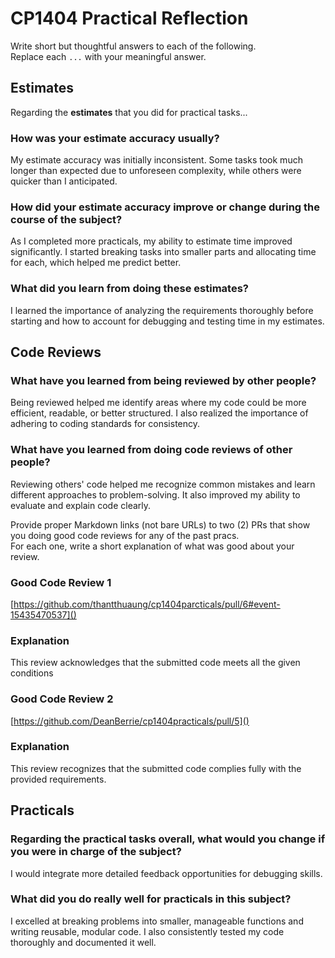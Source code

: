 # CP1404 Practical Reflection

Write short but thoughtful answers to each of the following.  
Replace each `...` with your meaningful answer.

## Estimates

Regarding the **estimates** that you did for practical tasks...

### How was your estimate accuracy usually?

My estimate accuracy was initially inconsistent. Some tasks took much longer than expected due to unforeseen complexity, while others were quicker than I anticipated.

### How did your estimate accuracy improve or change during the course of the subject?

As I completed more practicals, my ability to estimate time improved significantly. I started breaking tasks into smaller parts and allocating time for each, which helped me predict better.

### What did you learn from doing these estimates?

I learned the importance of analyzing the requirements thoroughly before starting and how to account for debugging and testing time in my estimates.

## Code Reviews

### What have you learned from being reviewed by other people?

Being reviewed helped me identify areas where my code could be more efficient, readable, or better structured. I also realized the importance of adhering to coding standards for consistency.

### What have you learned from doing code reviews of other people?

Reviewing others' code helped me recognize common mistakes and learn different approaches to problem-solving. It also improved my ability to evaluate and explain code clearly.

Provide proper Markdown links (not bare URLs) to two (2) PRs that show you doing good code reviews for any of the past
pracs.  
For each one, write a short explanation of what was good about your review.

### Good Code Review 1

[https://github.com/thantthuaung/cp1404parcticals/pull/6#event-15435470537]()

### Explanation

This review acknowledges that the submitted code meets all the given conditions

### Good Code Review 2

[https://github.com/DeanBerrie/cp1404practicals/pull/5]()

### Explanation

This review recognizes that the submitted code complies fully with the provided requirements.

## Practicals

### Regarding the **practical tasks** overall, what would you change if you were in charge of the subject?

I would integrate more detailed feedback opportunities for debugging skills.

### What did you do really well for practicals in this subject?

I excelled at breaking problems into smaller, manageable functions and writing reusable, modular code. I also consistently tested my code thoroughly and documented it well.


